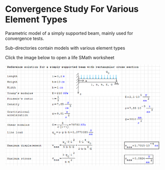 
# Convergence Study For Various Element Types

Parametric model of a simply supported beam, mainly used for convergence tests.

Sub-directories contain models with various element types

Click the image below to open a life SMath worksheet

[![Screenshot](Beam_001.png)](http://smath.info/cloud/worksheet/qWukPv37)
